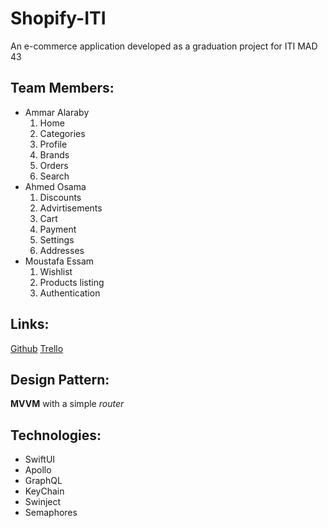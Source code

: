 # Shopify-ITI

An e-commerce application developed as a graduation project for ITI MAD 43

## Team Members:

- Ammar Alaraby
    1. Home
    2. Categories
    3. Profile
    4. Brands
    5. Orders
    6. Search
- Ahmed Osama
    1. Discounts
    2. Advirtisements
    3. Cart
    4. Payment
    5. Settings
    6. Addresses
- Moustafa Essam
    1. Wishlist
    2. Products listing
    3. Authentication

## Links:

[Github](https://github.com/mouEsam/shopify-iti)
[Trello](https://trello.com/b/f5MPG93Y/ios-graduation-project)

## Design Pattern:

**MVVM** with a simple *router*

## Technologies:

- SwiftUI
- Apollo
- GraphQL
- KeyChain
- Swinject
- Semaphores

